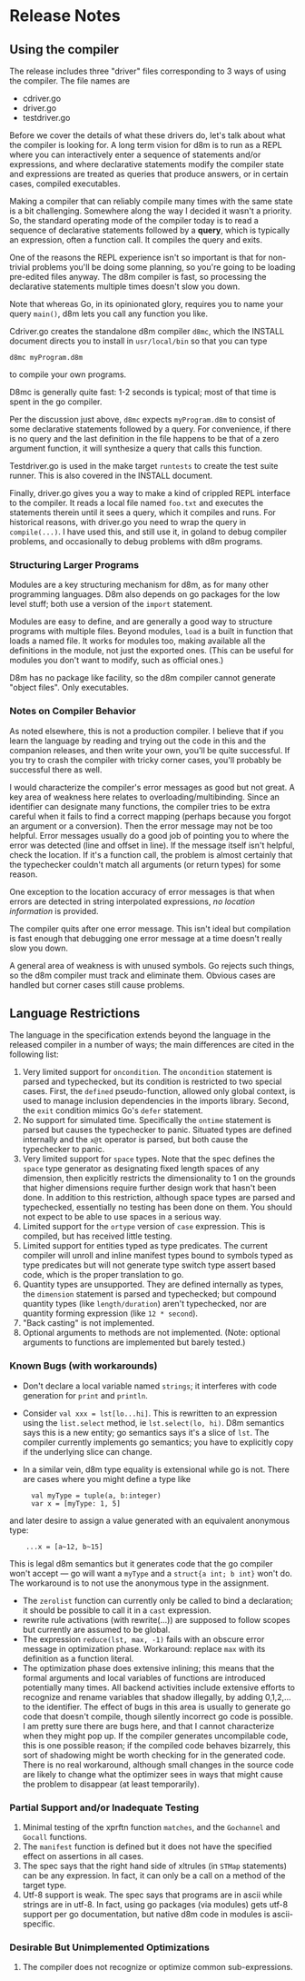 
# Release Notes

## Using the compiler

The release includes three "driver" files corresponding to 3 ways of using the compiler. The file names are
- cdriver.go
- driver.go
- testdriver.go

Before we cover the details of what these drivers do, let's talk about what the compiler is looking for. A long term vision for d8m is to run as a REPL where you can interactively enter a sequence of statements and/or expressions, and where declarative statements modify the compiler state and expressions are treated as queries that produce answers, or in certain cases, compiled executables. 

Making a compiler that can reliably compile many times with the same state is a bit challenging. Somewhere along the way I decided it wasn't a priority. So, the standard operating mode of the compiler today is to read a sequence of declarative statements followed by a __query__, which is typically an expression, often a function call. It compiles the query and exits. 

One of the reasons the REPL experience isn't so important is that for non-trivial problems you'll be doing some planning, so you're going to be loading pre-edited files anyway. The d8m compiler is fast, so processing the declarative statements multiple times doesn't slow you down. 

Note that whereas Go, in its opinionated glory, requires you to name your query `main()`, d8m lets you call any function you like. 

Cdriver.go creates the standalone d8m compiler `d8mc`, which the INSTALL document directs you to install in `usr/local/bin` so that you can type

    d8mc myProgram.d8m
to compile your own programs.

D8mc is generally quite fast: 1-2 seconds is typical; most of that time is spent in the go compiler. 

Per the discussion just above, `d8mc` expects `myProgram.d8m` to consist of some declarative statements followed by a query. For convenience, if there is no query and the last definition in the file happens to be that of a zero argument function, it will synthesize a query that calls this function. 

Testdriver.go is used in the make target `runtests` to create the test suite runner. This is also covered in the INSTALL document.

Finally, driver.go gives you a way to make a kind of crippled REPL interface to the compiler. It reads a local file named `foo.txt` and executes the statements therein until it sees a query, which it compiles and runs. For historical reasons, with driver.go you need to wrap the query in `compile(...)`. I have used this, and still use it, in goland to debug compiler problems, and occasionally to debug problems with d8m programs.  

### Structuring Larger Programs

Modules are a key structuring mechanism for d8m, as for many other programming languages. D8m also depends on go packages for the low level stuff; both use a version of the `import` statement.

Modules are easy to define, and are generally a good way to structure programs with multiple files. Beyond modules, `load` is a built in function that loads a named file. It works for modules too, making available all the definitions in the module, not just the exported ones. (This can be useful for modules you don't want to modify, such as official ones.) 

D8m has no package like facility, so the d8m compiler cannot generate "object files". Only executables. 

### Notes on Compiler Behavior

As noted elsewhere, this is not a production compiler. I believe that if you learn the language by reading and trying out the code in this and the companion releases, and then write your own, you'll be quite successful. If you try to crash the compiler with tricky corner cases, you'll probably be successful there as well. 

I would characterize the compiler's error messages as good but not great. A key area of weakness here relates to overloading/multibinding. Since an identifier can designate many functions, the compiler tries to be extra careful when it fails to find a correct mapping (perhaps because you forgot an argument or a conversion). Then the error message may not be too helpful. Error messages usually do a good job of pointing you to where the error was detected (line and offset in line). If the message itself isn't helpful, check the location. If it's a function call, the problem is almost certainly that the typechecker couldn't match all arguments (or return types) for some reason.

One exception to the location accuracy of error messages is that when errors are detected in string interpolated expressions, _no location information_ is provided. 

The compiler quits after one error message. This isn't ideal but compilation is fast enough that debugging one error message at a time doesn't really slow you down. 

A general area of weakness is with unused symbols. Go rejects such things, so the d8m compiler must track and eliminate them. Obvious cases are handled but corner cases still cause problems. 

## Language Restrictions

The language in the specification extends beyond the language in the released compiler in a number of ways; the main differences are cited in the following list:

1. Very limited support for `oncondition`. The `oncondition` statement is parsed and typechecked, but its condition is restricted to two special cases. First, the `defined` pseudo-function, allowed only global context, is used to manage inclusion dependencies in the imports library. Second, the `exit` condition mimics Go's `defer` statement. 
2. No support for simulated time. Specifically the `ontime` statement is parsed but causes the typechecker to panic. Situated types are defined internally and the `x@t` operator is parsed, but both cause the typechecker to panic.
3. Very limited support for `space` types. Note that the spec defines the `space` type generator as designating fixed length spaces of any dimension, then explicitly restricts the dimensionality to 1 on the grounds that higher dimensions require further design work that hasn't been done. In addition to this restriction, although space types are parsed and typechecked, essentially no testing has been done on them. You should not expect to be able to use spaces in a serious way.
4. Limited support for the `ortype` version of `case` expression. This is compiled, but has received little testing.
5. Limited support for entities typed as type predicates. The current compiler will unroll and inline manifest types bound to symbols typed as type predicates but will not generate type switch type assert based code, which is the proper translation to go.
6. Quantity types are unsupported. They are defined internally as types, the `dimension` statement is parsed and typechecked; but compound quantity types (like `length/duration`) aren't typechecked, nor are quantity forming expression (like `12 * second`). 
7. "Back casting" is not implemented.
8. Optional arguments to methods are not implemented. (Note: optional arguments to functions are implemented but barely tested.)

### Known Bugs (with workarounds)
- Don't declare a local variable named `strings`; it interferes with code generation for `print` and `println`.
- Consider `val xxx = lst[lo...hi]`. This is rewritten to an expression using the `list.select` method, ie `lst.select(lo, hi)`. D8m semantics says this is a new entity; go semantics says it's a slice of `lst`. The compiler currently implements go semantics; you have to explicitly copy if the underlying slice can change.
- In a similar vein, d8m type equality is extensional while go is not. There are cases where you might define a type like


        val myType = tuple(a, b:integer)
        var x = [myType: 1, 5]
and later desire to assign a value generated with an equivalent anonymous type:

        ...x = [a~12, b~15]
This is legal d8m semantics but it generates code that the go compiler won't accept &mdash; go will want a `myType` and a `struct{a int; b int}` won't do. The workaround is to not use the anonymous type in the assignment.
- The `zerolist` function can currently only be called to bind a declaration; it should be possible to call it in a `cast` expression.
- rewrite rule activations (with rewrite(...)) are supposed to follow scopes but currently are assumed to be global.
- The expression `reduce(lst, max, -1)` fails with an obscure error message in optimization phase. Workaround: replace `max` with its definition as a function literal.
- The optimization phase does extensive inlining; this means that the formal arguments and local variables of functions are introduced potentially many times. All backend activities include extensive efforts to recognize and rename variables that shadow illegally, by adding 0,1,2,... to the identifier. The effect of bugs in this area is usually to generate go code that doesn't compile, though silently incorrect go code is possible. I am pretty sure there are bugs here, and that I cannot characterize when they might pop up. If the compiler generates uncompilable code, this is one possible reason; if the compiled code behaves bizarrely, this sort of shadowing might be worth checking for in the generated code. There is no real workaround, although small changes in the source code are likely to change what the optimizer sees in ways that might cause the problem to disappear (at least temporarily).


### Partial Support and/or Inadequate Testing

1. Minimal testing of the xprftn function `matches`, and the `Gochannel` and `Gocall` functions.
2. The `manifest` function is defined but it does not have the specified effect on assertions in all cases. 
3. The spec says that the right hand side of xltrules (in `STMap` statements) can be any expression. In fact, it can only be a call on a method of the target type. 
4. Utf-8 support is weak. The spec says that programs are in ascii while strings are in utf-8. In fact, using go packages (via modules) gets utf-8 support per go documentation, but native d8m code in modules is ascii-specific.


### Desirable But Unimplemented Optimizations

1. The compiler does not recognize or optimize common sub-expressions.
